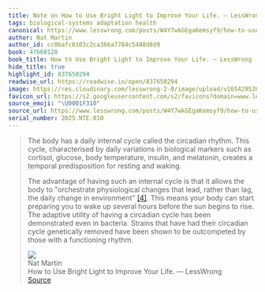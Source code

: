 ```yaml
---
title: Note on How to Use Bright Light to Improve Your Life. — LessWrong via Nat Martin
tags: biological-systems adaptation health
canonical: https://www.lesswrong.com/posts/W4Y7wkGEgaKemsyf9/how-to-use-bright-light-to-improve-your-life
author: Nat Martin
author_id: cc0bafc6103c2ca366a7784c5488d8d9
book: 47668128
book_title: How to Use Bright Light to Improve Your Life. — LessWrong
hide_title: true
highlight_id: 837650294
readwise_url: https://readwise.io/open/837650294
image: https://res.cloudinary.com/lesswrong-2-0/image/upload/v1654295382/new_mississippi_river_fjdmww.jpg
favicon_url: https://s2.googleusercontent.com/s2/favicons?domain=www.lesswrong.com
source_emoji: "\U0001F310"
source_url: https://www.lesswrong.com/posts/W4Y7wkGEgaKemsyf9/how-to-use-bright-light-to-improve-your-life#:~:text=The%20body%20has,a%20functioning%20rhythm.
serial_number: 2025.NTE.010
---
```

> The body has a daily internal cycle called the circadian rhythm. This cycle, characterised by daily variations in biological markers such as cortisol, glucose, body temperature, insulin, and melatonin, creates a temporal predisposition for resting and waking.
> 
> The advantage of having such an internal cycle is that it allows the body to "orchestrate physiological changes that lead, rather than lag, the daily change in environment" [[4]](https://www.lesswrong.com/posts/W4Y7wkGEgaKemsyf9/how-to-use-bright-light-to-improve-your-life#fnoow49n3so1). This means your body can start preparing you to wake up several hours before the sun begins to rise. The adaptive utility of having a circadian cycle has been demonstrated even in bacteria. Strains that have had their circadian cycle genetically removed have been shown to be outcompeted by those with a functioning rhythm.
> <div class="quoteback-footer"><div class="quoteback-avatar"><img class="mini-favicon" src="https://s2.googleusercontent.com/s2/favicons?domain=www.lesswrong.com"></div><div class="quoteback-metadata"><div class="metadata-inner"><span style="display:none">FROM:</span><div aria-label="Nat Martin" class="quoteback-author"> Nat Martin</div><div aria-label="How to Use Bright Light to Improve Your Life. — LessWrong" class="quoteback-title"> How to Use Bright Light to Improve Your Life. — LessWrong</div></div></div><div class="quoteback-backlink"><a target="_blank" aria-label="go to the full text of this quotation" rel="noopener" href="https://www.lesswrong.com/posts/W4Y7wkGEgaKemsyf9/how-to-use-bright-light-to-improve-your-life#:~:text=The%20body%20has,a%20functioning%20rhythm." class="quoteback-arrow"> Source</a></div></div>